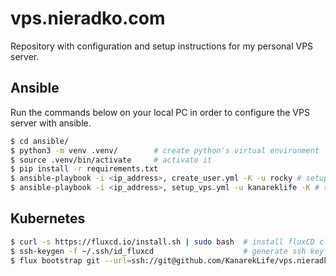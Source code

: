 # vps.nieradko.com

Repository with configuration and setup instructions for my personal VPS server.

## Ansible

Run the commands below on your local PC in order to configure the VPS server with ansible.

```bash
$ cd ansible/
$ python3 -m venv .venv/        # create python's virtual environment
$ source .venv/bin/activate     # activate it
$ pip install -r requirements.txt
$ ansible-playbook -i <ip_address>, create_user.yml -K -u rocky # setup admin user and change passwords
$ ansible-playbook -i <ip_address>, setup_vps.yml -u kanareklife -K # setup VPS
```

## Kubernetes

```bash
$ curl -s https://fluxcd.io/install.sh | sudo bash  # install fluxCD cli
$ ssh-keygen -f ~/.ssh/id_fluxcd                    # generate ssh key that will be used to fetch latest repo status from github
$ flux bootstrap git --url=ssh://git@github.com/KanarekLife/vps.nieradko.com --branch=main --private-key-file=/home/kanareklife/.ssh/id_fluxcd --path=kubernetes/cluster
```